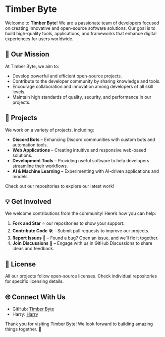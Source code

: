 # Timber Byte

Welcome to **Timber Byte**! We are a passionate team of developers focused on creating innovative and open-source software solutions. Our goal is to build high-quality tools, applications, and frameworks that enhance digital experiences for users worldwide.

## 🚀 Our Mission
At Timber Byte, we aim to:
- Develop powerful and efficient open-source projects.
- Contribute to the developer community by sharing knowledge and tools.
- Encourage collaboration and innovation among developers of all skill levels.
- Maintain high standards of quality, security, and performance in our projects.

## 📌 Projects
We work on a variety of projects, including:
- **Discord Bots** – Enhancing Discord communities with custom bots and automation tools.
- **Web Applications** – Creating intuitive and responsive web-based solutions.
- **Development Tools** – Providing useful software to help developers streamline their workflows.
- **AI & Machine Learning** – Experimenting with AI-driven applications and models.

Check out our repositories to explore our latest work!

## 💡 Get Involved
We welcome contributions from the community! Here’s how you can help:
1. **Fork and Star** ⭐ our repositories to show your support.
2. **Contribute Code** 🛠️ – Submit pull requests to improve our projects.
3. **Report Issues** 🐛 – Found a bug? Open an issue, and we’ll fix it together.
4. **Join Discussions** 💬 – Engage with us in GitHub Discussions to share ideas and feedback.

## 📜 License
All our projects follow open-source licenses. Check individual repositories for specific licensing details.

## 🌐 Connect With Us
- GitHub: [Timber Byte](https://github.com/timber-byte)
- Harry: [Harry](https://github.com/MrHarryW)


Thank you for visiting Timber Byte! We look forward to building amazing things together. 🚀
